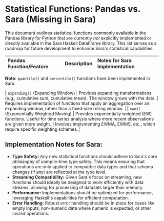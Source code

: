 # Statistical Functions: Pandas vs. Sara (Missing in Sara)

This document outlines statistical functions commonly available in the Pandas library for Python that are currently *not* explicitly implemented or directly available in the Sara Haskell DataFrame library. This list serves as a roadmap for future development to enhance Sara's statistical capabilities.

| Pandas Function/Feature | Description | Notes for Sara Implementation |
| :---------------------- | :---------- | :---------------------------- |





**Note:** `quantile()` and `percentile()` functions have been implemented in Sara.

| `expanding()` (Expanding Window) | Provides expanding transformations (e.g., cumulative sum, cumulative mean). The window grows with the data. | Requires implementation of functions that apply an aggregation over an expanding window, rather than a fixed-size rolling window. |
| `ewm()` (Exponentially Weighted Moving) | Provides exponentially weighted (EW) functions. Useful for time series analysis where more recent observations are given more weight. | Involves implementing EWMA, EWMS, etc., which require specific weighting schemes. |

## Implementation Notes for Sara:

*   **Type Safety:** Any new statistical functions should adhere to Sara's core philosophy of compile-time type safety. This means ensuring that operations are only applied to compatible data types and that schema changes (if any) are reflected at the type level.
*   **Streaming Compatibility:** Given Sara's focus on streaming, new functions should ideally be designed to work efficiently with data streams, allowing for processing of datasets larger than memory.
*   **Performance:** Implementations should be optimized for performance, leveraging Haskell's capabilities for efficient computation.
*   **Error Handling:** Robust error handling should be in place for cases like empty inputs, non-numeric data where numeric is expected, or other invalid operations.
